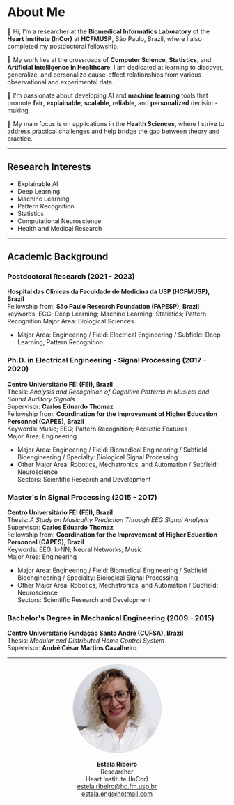 # About Me

👋 Hi, I’m a researcher at the **Biomedical Informatics Laboratory** of the **Heart Institute (InCor)** at **HCFMUSP**, São Paulo, Brazil, where I also completed my postdoctoral fellowship. 

🔬 My work lies at the crossroads of **Computer Science**, **Statistics**, and **Artificial Intelligence in Healthcare**. I am dedicated at learning to discover, generalize, and personalize cause-effect relationships from various observational and experimental data.

🤖 I'm passionate about developing AI and **machine learning** tools that promote **fair**, **explainable**, **scalable**, **reliable**, and **personalized** decision-making. 

🏥 My main focus is on applications in the **Health Sciences**, where I strive to address practical challenges and help bridge the gap between theory and practice.

---

## Research Interests
- Explainable AI
- Deep Learning
- Machine Learning
- Pattern Recognition
- Statistics
- Computational Neuroscience
- Health and Medical Research

---

## Academic Background

### Postdoctoral Research (2021 - 2023)
**Hospital das Clínicas da Faculdade de Medicina da USP (HCFMUSP), Brazil**  
Fellowship from: **São Paulo Research Foundation (FAPESP), Brazil**  
keywords: ECG; Deep Learning; Machine Learning; Statistics; Pattern Recognition
Major Area: Biological Sciences  
- Major Area: Engineering / Field: Electrical Engineering / Subfield: Deep Learning, Pattern Recognition 

### Ph.D. in Electrical Engineering - Signal Processing (2017 - 2020)
**Centro Universitário FEI (FEI), Brazil**  
Thesis: *Analysis and Recognition of Cognitive Patterns in Musical and Sound Auditory Signals*  
Supervisor: **Carlos Eduardo Thomaz**  
Fellowship from: **Coordination for the Improvement of Higher Education Personnel (CAPES), Brazil**  
Keywords: Music; EEG; Pattern Recognition; Acoustic Features  
Major Area: Engineering  
- Major Area: Engineering / Field: Biomedical Engineering / Subfield: Bioengineering / Specialty: Biological Signal Processing  
- Other Major Area: Robotics, Mechatronics, and Automation / Subfield: Neuroscience  
Sectors: Scientific Research and Development  

### Master's in Signal Processing (2015 - 2017)
**Centro Universitário FEI (FEI), Brazil**  
Thesis: *A Study on Musicality Prediction Through EEG Signal Analysis*  
Supervisor: **Carlos Eduardo Thomaz**  
Fellowship from: **Coordination for the Improvement of Higher Education Personnel (CAPES), Brazil**  
Keywords: EEG; k-NN; Neural Networks; Music  
Major Area: Engineering  
- Major Area: Engineering / Field: Biomedical Engineering / Subfield: Bioengineering / Specialty: Biological Signal Processing  
- Other Major Area: Robotics, Mechatronics, and Automation / Subfield: Neuroscience  
Sectors: Scientific Research and Development  

### Bachelor's Degree in Mechanical Engineering (2009 - 2015)
**Centro Universitário Fundação Santo André (CUFSA), Brazil**  
Thesis: *Modular and Distributed Home Control System*  
Supervisor: **André César Martins Cavalheiro**

---

<p align="center">
  <img src="./ProfilePic.jpg" alt="My Photo" width="200" style="border-radius: 50%; border: 2px solid #ddd;">
</p>

<p align="center">
  <strong>Estela Ribeiro</strong>  
  <br>Researcher  
  <br>Heart Institute (InCor)  
  <br><a href="mailto:estela.ribeiro@hc.fm.usp.br">estela.ribeiro@hc.fm.usp.br</a>  
  <br><a href="mailto:estela.eng@hotmail.com">estela.eng@hotmail.com</a>
</p>
